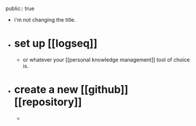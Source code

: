 public:: true

- i'm not changing the title.
- # set up [[logseq]]
	- or whatever your [[personal knowledge management]] tool of choice is.
- # create a new [[github]] [[repository]]
	-